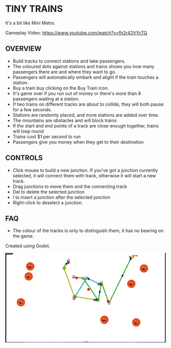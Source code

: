 # TINY TRAINS

It's a bit like Mini Metro.

Gameplay Video: https://www.youtube.com/watch?v=fh2r42VYcTQ


## OVERVIEW
* Build tracks to connect stations and take passengers.
* The coloured dots against stations and trains shows you how many passengers there are and where they want to go.
* Passengers will automatically embark and alight if the train touches a station.
* Buy a train buy clicking on the Buy Train icon.
* It's game over if you run out of money or there's more than 8 passengers waiting at a station.
* If two trains on different tracks are about to collide, they will both pause for a few seconds.
* Stations are randomly placed, and more stations are added over time.
* The mountains are obstacles and will block trains
* If the start and end points of a track are close enough together, trains will loop round
* Trains cost $1 per second to run
* Passengers give you money when they get to their destination


## CONTROLS
* Click mouse to build a new junction.  If you've got a junction currently selected, it will connect them with track, otherwise it will start a new track.
* Drag junctions to move them and the connecting track
* Del to delete the selected junction
* I to insert a junction after the selected junction
* Right-click to deselect a junction.


## FAQ
* The colour of the tracks is only to distinguish them, it has no bearing on the game.


Created using Godot.

![Screenshot](https://github.com/SteveSmith16384/TinyTrainsToy/blob/master/docs/Screenshot%20from%202022-10-14%2007-13-16.png)


